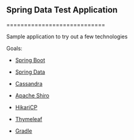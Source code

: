 ## Spring Data Test Application
============================

Sample application to try out a few technologies

Goals:

- [Spring Boot](http://projects.spring.io/spring-boot/)

- [Spring Data](http://projects.spring.io/spring-data/)

- [Cassandra](http://cassandra.apache.org/)

- [Apache Shiro](http://shiro.apache.org/)

- [HikariCP](https://brettwooldridge.github.io/HikariCP/)

- [Thymeleaf](http://www.thymeleaf.org/)

- [Gradle](http://gradle.org/)